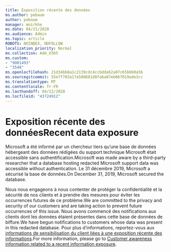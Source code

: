 ```yaml
---
title: Exposition récente des données
ms.author: pebaum
author: pebaum
manager: mnirkhe
ms.date: 04/21/2020
ms.audience: Admin
ms.topic: article
ROBOTS: NOINDEX, NOFOLLOW
localization_priority: Normal
ms.collection: Adm_O365
ms.custom:
- "9001493"
- "3548"
ms.openlocfilehash: 21d34bb8a1c2139cdc4ccbdda62a07c65b6b0a56
ms.sourcegitcommit: 55eff703a17e500681d8fa6a87eb067019ade3cc
ms.translationtype: MT
ms.contentlocale: fr-FR
ms.lasthandoff: 04/22/2020
ms.locfileid: "43724912"
---
```

# <a name="recent-data-exposure"></a><span data-ttu-id="82930-102">Exposition récente des données</span><span class="sxs-lookup"><span data-stu-id="82930-102">Recent data exposure</span></span>

<span data-ttu-id="82930-103">Microsoft a été informé par un chercheur tiers qu’une base de données hébergeant des données rédigées du support technique Microsoft était accessible sans authentification.</span><span class="sxs-lookup"><span data-stu-id="82930-103">Microsoft was made aware by a third-party researcher that a database hosting redacted Microsoft support data was accessible without authentication.</span></span> <span data-ttu-id="82930-104">Le 31 décembre 2019, Microsoft a sécurisé la base de données.</span><span class="sxs-lookup"><span data-stu-id="82930-104">On December 31, 2019, Microsoft secured the database.</span></span>

<span data-ttu-id="82930-105">Nous nous engageons à nous contenter de protéger la confidentialité et la sécurité de nos clients et à prendre des mesures pour éviter les occurrences futures de ce problème.</span><span class="sxs-lookup"><span data-stu-id="82930-105">We are committed to the privacy and security of our customers and are taking action to prevent future occurrences of this issue.</span></span> <span data-ttu-id="82930-106">Nous avons commencé des notifications aux clients dont les données étaient présentes dans cette base de données de biffure.</span><span class="sxs-lookup"><span data-stu-id="82930-106">We have begun notifications to customers whose data was present in this redacted database.</span></span> <span data-ttu-id="82930-107">Pour plus d’informations, reportez-vous aux [informations de sensibilisation du client liées à une exposition récente des informations](https://aka.ms/privacyinfo).</span><span class="sxs-lookup"><span data-stu-id="82930-107">For more information, please go to [Customer awareness information related to a recent information exposure](https://aka.ms/privacyinfo).</span></span>
